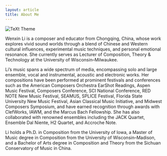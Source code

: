 ```yaml
---
layout: article
title: About Me 
---
```


![TeXt Theme](assets/images/IMG_0634_edit.png)


Wenxin Li is a composer and educator from Chongqing, China, whose work explores vivid sound worlds through a blend of Chinese and Western cultural influences, experimental music techniques, and personal emotional resonance. She currently serves as Lecturer of Composition, Theory & Technology at the University of Wisconsin–Milwaukee.

Li’s music spans a wide spectrum of media, encompassing solo and large ensemble, vocal and instrumental, acoustic and electronic works. Her compositions have been performed at prominent festivals and conferences such as the American Composers Orchestra EarShot Readings, Aspen Music Festival, Composers Conference, SCI National Conference, RED NOTE New Music Festival, SEAMUS, SPLICE Festival, Florida State University New Music Festival, Asian Classical Music Initiative, and Midwest Composers Symposium, and have earned recognition through awards with ClefWorks, IAWM, and the Marcus Bach Fellowship. She has also collaborated with renowned ensembles including the JACK Quartet, Ensemble Dal Niente, H2 Quartet, and Accroche Note.

Li holds a Ph.D. in Composition from the University of Iowa, a Master of Music degree in Composition from the University of Wisconsin–Madison, and a Bachelor of Arts degree in Composition and Theory from the Sichuan Conservatory of Music in China.

